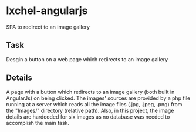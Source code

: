# lxchel-angularjs
SPA to redirect to an image gallery
## Task
  Desgin a button on a web page which redirects to an image gallery
  
## Details
  A page with a button which redirects to an image gallery (both built in AngularJs) on being clicked. The images' sources are provided by a php file running at a server which reads all the image files (.jpg, .jpeg, .png) from the "Images/" directory (relative path). Also, in this project, the image details are hardcoded for six images as no database was needed to accomplish the main task.
